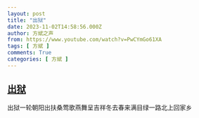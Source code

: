 ```yaml
---
layout: post
title: "出狱"
date: 2023-11-02T14:58:56.000Z
author: 方斌之声
from: https://www.youtube.com/watch?v=PwCYmGo61XA
tags: [ 方斌 ]
comments: True
categories: [ 方斌 ]
---
```

<!--1698937136000-->
[出狱](https://www.youtube.com/watch?v=PwCYmGo61XA)
------

<div>
出狱一轮朝阳出扶桑莺歌燕舞呈吉祥冬去春来满目绿一路北上回家乡
</div>
